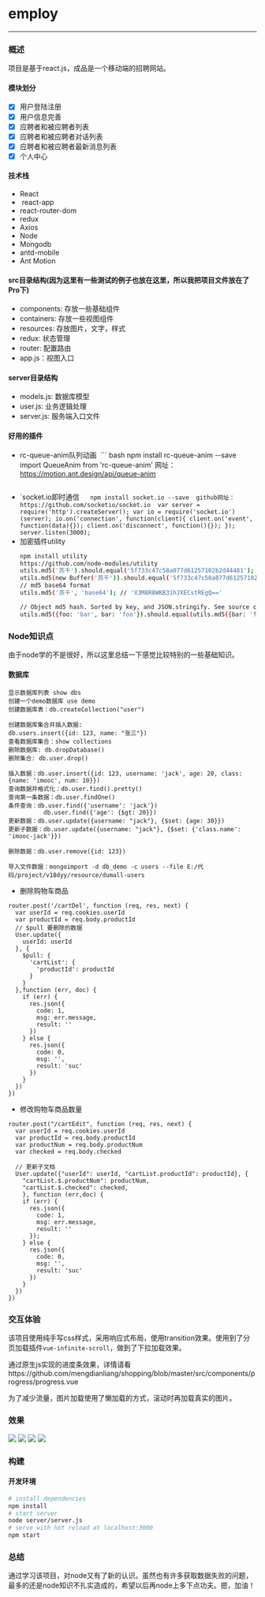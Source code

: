 # employ

--------
### 概述
项目是基于react.js，成品是一个移动端的招聘网站。
#### 模块划分
> 
* [x] 用户登陆注册
* [x] 用户信息完善
* [x] 应聘者和被应聘者列表
* [x] 应聘者和被应聘者对话列表
* [x] 应聘者和被应聘者最新消息列表
* [x] 个人中心
#### 技术栈
> 
*  React
*  react-app
*  react-router-dom
*  redux
*  Axios
*  Node
*  Mongodb
*  antd-mobile
*  Ant Motion
#### src目录结构(因为这里有一些测试的例子也放在这里，所以我把项目文件放在了Pro下)
* components: 存放一些基础组件
* containers: 存放一些视图组件
* resources: 存放图片，文字，样式
* redux: 状态管理
* router: 配置路由
* app.js：视图入口

#### server目录结构
* models.js: 数据库模型
* user.js: 业务逻辑处理
* server.js: 服务端入口文件

#### 好用的插件
* rc-queue-anim队列动画
  ``` bash
  npm install rc-queue-anim --save
  import QueueAnim from 'rc-queue-anim'
  网址：https://motion.ant.design/api/queue-anim
  ```
* `socket.io即时通信
  ``` 
  npm install socket.io --save
  github网址：https://github.com/socketio/socket.io
  var server = require('http').createServer();
  var io = require('socket.io')(server);
  io.on('connection', function(client){
    client.on('event', function(data){});
    client.on('disconnect', function(){});
  });
  server.listen(3000);
  ```
* 加密插件utility
  ``` bash
  npm install utility
  https://github.com/node-modules/utility
  utils.md5('苏千').should.equal('5f733c47c58a077d61257102b2d44481');
  utils.md5(new Buffer('苏千')).should.equal('5f733c47c58a077d61257102b2d44481');
  // md5 base64 format
  utils.md5('苏千', 'base64'); // 'X3M8R8WKB31hJXECstREgQ=='

  // Object md5 hash. Sorted by key, and JSON.stringify. See source code for detail
  utils.md5({foo: 'bar', bar: 'foo'}).should.equal(utils.md5({bar: 'foo', foo: 'bar'}));
  ```
### Node知识点
由于node学的不是很好，所以这里总结一下感觉比较特别的一些基础知识。
#### 数据库
```
显示数据库列表 show dbs
创建一个demo数据库 use demo
创建数据库表：db.createCollection("user")

创建数据库集合并插入数据:
db.users.insert({id: 123, name: "张三"})
查看数据库集合：show collections
删除数据库: db.dropDatabase()
删除集合: db.user.drop() 

插入数据：db.user.insert({id: 123, username: 'jack', age: 20, class: {name: 'imooc', num: 10}})
查询数据并格式化：db.user.find().pretty()
查询第一条数据：db.user.findOne()
条件查询：db.user.find({'username': 'jack'})
          db.user.find({'age': {$gt: 20}})		
更新数据：db.user.update({username: "jack"}, {$set: {age: 30}})
更新子数据：db.user.update({username: "jack"}, {$set: {'class.name': 'imooc-jack'}})

删除数据：db.user.remove({id: 123})

导入文件数据：mongoimport -d db_demo -c users --file E:/代码/project/v18dyy/resource/dumall-users
```
* 删除购物车商品
```
router.post('/cartDel', function (req, res, next) {
  var userId = req.cookies.userId
  var productId = req.body.productId
  // $pull 要删除的数据
  User.update({
    userId: userId
  }, {
    $pull: {
      'cartList': {
        'productId': productId
      }
    }
  },function (err, doc) {
    if (err) {
      res.json({
        code: 1,
        msg: err.message,
        result: ''
      })
    } else {
      res.json({
        code: 0,
        msg: '',
        result: 'suc'
      })
    }
  })
})
```
* 修改购物车商品数量
```
router.post("/cartEdit", function (req, res, next) {
  var userId = req.cookies.userId
  var productId = req.body.productId
  var productNum = req.body.productNum
  var checked = req.body.checked

  // 更新子文档
  User.update({"userId": userId, "cartList.productId": productId}, {
    "cartList.$.productNum": productNum,
    "cartList.$.checked": checked,
    }, function (err,doc) {
    if (err) {
      res.json({
        code: 1,
        msg: err.message,
        result: ''
      });
    } else {
      res.json({
        code: 0,
        msg: '',
        result: 'suc'
      })
    }
  })
})
```

### 交互体验
该项目使用纯手写css样式，采用响应式布局，使用transition效果。使用到了分页加载插件`vue-infinite-scroll`，做到了下拉加载效果。

通过原生js实现的进度条效果，详情请看https://github.com/mengdianliang/shopping/blob/master/src/components/progress/progress.vue

为了减少流量，图片加载使用了懒加载的方式，滚动时再加载真实的图片。

### 效果
![](https://github.com/mengdianliang/shopping/blob/master/show/goodlist.png)
![](https://github.com/mengdianliang/shopping/blob/master/show/cart.png)
![](https://github.com/mengdianliang/shopping/blob/master/show/address.png)
![](https://github.com/mengdianliang/shopping/blob/master/show/order.png)
### 构建
#### 开发环境

``` bash
# install dependencies
npm install
# start server
node server/server.js
# serve with hot reload at localhost:3000
npm start
```
### 总结
通过学习该项目，对node又有了新的认识。虽然也有许多获取数据失败的问题，最多的还是node知识不扎实造成的，希望以后再node上多下点功夫。摁，加油！




